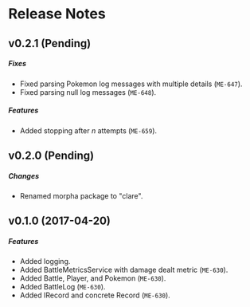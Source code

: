 # Release Notes

## v0.2.1 (Pending)
##### Fixes
- Fixed parsing Pokemon log messages with multiple details (`ME-647`).
- Fixed parsing null log messages (`ME-648`).

##### Features
- Added stopping after *n* attempts (`ME-659`).

## v0.2.0 (Pending)
##### Changes
- Renamed morpha package to "clare".

## v0.1.0 (2017-04-20)
##### Features
- Added logging.
- Added BattleMetricsService with damage dealt metric (`ME-630`).
- Added Battle, Player, and Pokemon (`ME-630`).
- Added BattleLog (`ME-630`).
- Added IRecord and concrete Record (`ME-630`).
